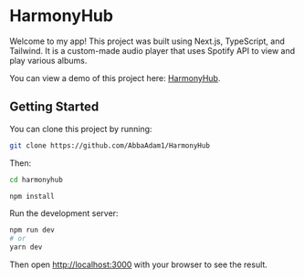 # HarmonyHub

Welcome to my app! This project was built using Next.js, TypeScript, and Tailwind. It is a custom-made audio player that uses Spotify API to view and play various albums.

You can view a demo of this project here: [HarmonyHub](https://harmony-hub-git-responsivedesign-abbaadam1.vercel.app/album/5vDVFuzV8aAIymXSkpyJoe).

## Getting Started
You can clone this project by running:

```bash
git clone https://github.com/AbbaAdam1/HarmonyHub
```

Then:
```bash
cd harmonyhub
```

```bash
npm install
```

Run the development server:
```bash
npm run dev
# or
yarn dev
```

Then open [http://localhost:3000](http://localhost:3000) with your browser to see the result.
